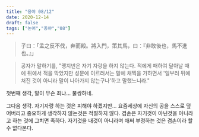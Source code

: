 ```yaml
---
title: "옹야 08/12"
date: 2020-12-14
draft: false
tags: ["논어","옹야","08"]
---
```


> 子曰：「孟之反不伐，奔而殿。將入門，策其馬，曰：『非敢後也，馬不進也。』」

> 공자가 말하기를, "맹지반은 자기 자랑을 하지 않는다. 적에게 패하여 달아날 때에 뒤에서 적을 막았지만 성문에 이르러서는 말에 채찍을 가하면서 '일부러 뒤에 처진 것이 아니라 말이 나아가지 않는구나'하고 말했느니라."

첫번째 생각, 말이 무슨 죄냐... 불쌍하네.

그다음 생각. 자기자랑 하는 것은 피해야 하겠지만... 요즘세상에 자신의 공을 스스로 덮어버리고 중요하게 생각하지 않는것은 적절하지 않다. 겸손은 자기것이 아닌것을 아니라고 하는 것에 그치면 족하다. 자기것을 내것이 아니라며 애써 부정하는 것은 겸손이라 할수 없다본다.
